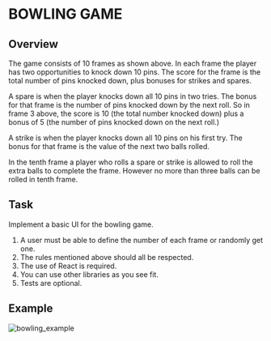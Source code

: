 # BOWLING GAME

## Overview
The game consists of 10 frames as shown above.  In each frame the player has two opportunities to knock down 10 pins.  The score for the frame is the total number of pins knocked down, plus bonuses for strikes and spares.

A spare is when the player knocks down all 10 pins in two tries.  The bonus for that frame is the number of pins knocked down by the next roll.  So in frame 3 above, the score is 10 (the total number knocked down) plus a bonus of 5 (the number of pins knocked down on the next roll.)

A strike is when the player knocks down all 10 pins on his first try.  The bonus for that frame is the value of the next two balls rolled.

In the tenth frame a player who rolls a spare or strike is allowed to roll the extra balls to complete the frame.  However no more than three balls can be rolled in tenth frame.

## Task
Implement a basic UI for the bowling game.

1. A user must be able to define the number of each frame or randomly get one.
2. The rules mentioned above should all be respected.
3. The use of React is required.
4. You can use other libraries as you see fit.
5. Tests are optional.

## Example
![bowling_example](./bowling_game_image.png)
